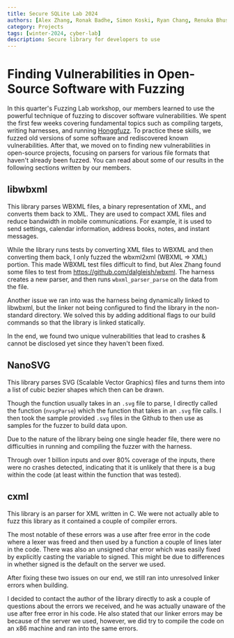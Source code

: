```yaml
---
title: Secure SQLite Lab 2024
authors: [Alex Zhang, Ronak Badhe, Simon Koski, Ryan Chang, Renuka Bhusari]
category: Projects
tags: [winter-2024, cyber-lab]
description: Secure library for developers to use
---
```


# Finding Vulnerabilities in Open-Source Software with Fuzzing

In this quarter's Fuzzing Lab workshop, our members learned to use the powerful technique of fuzzing to discover software vulnerabilities. We spent the first few weeks covering fundamental topics such as compiling targets, writing harnesses, and running [Honggfuzz](https://honggfuzz.dev/). To practice these skills, we fuzzed old versions of some software and rediscovered known vulnerabilities. After that, we moved on to finding new vulnerabilities in open-source projects, focusing on parsers for various file formats that haven't already been fuzzed. You can read about some of our results in the following sections written by our members.

## libwbxml

This library parses WBXML files, a binary representation of XML, and converts them back to XML. They are used to compact XML files and reduce bandwidth in mobile communications. For example, it is used to send settings, calendar information, address books, notes, and instant messages.

While the library runs tests by converting XML files to WBXML and then converting them back, I only fuzzed the wbxml2xml (WBXML => XML) portion. This made WBXML test files difficult to find, but Alex Zhang found some files to test from https://github.com/dalgleish/wbxml. The harness creates a new parser, and then runs `wbxml_parser_parse` on the data from the file.

Another issue we ran into was the harness being dynamically linked to libwbxml, but the linker not being configured to find the library in the non-standard directory. We solved this by adding additional flags to our build commands so that the library is linked statically.

In the end, we found two unique vulnerabilities that lead to crashes & cannot be disclosed yet since they haven't been fixed.

## NanoSVG

This library parses SVG (Scalable Vector Graphics) files and turns them into a list of cubic bezier shapes which then can be drawn.

Though the function usually takes in an `.svg` file to parse, I directly called the function (`nvsgParse`) which the function that takes in an `.svg` file calls. I then took the sample provided `.svg` files in the Github to then use as samples for the fuzzer to build data upon.

Due to the nature of the library being one single header file, there were no difficulties in running and compiling the fuzzer with the harness.

Through over 1 billion inputs and over 80% coverage of the inputs, there were no crashes detected, indicating that it is unlikely that there is a bug within the code (at least within the function that was tested).


## cxml

This library is an parser for XML written in C. We were not actually able to fuzz this library as it contained a couple of compiler errors.

The most notable of these errors was a use after free error in the code where a lexer was freed and then used by a function a couple of lines later in the code. There was also an unsigned char error which was easily fixed by explicitly casting the variable to signed. This might be due to differences in whether signed is the default on the server we used.

After fixing these two issues on our end, we still ran into unresolved linker errors when building.

I decided to contact the author of the library directly to ask a couple of questions about the errors we received, and he was actually unaware of the use after free error in his code. He also stated that our linker errors may be because of the server we used, however, we did try to compile the code on an x86 machine and ran into the same errors.
